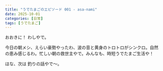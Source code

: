 ```yaml
---
title: "うでたまごのエピソード 001 - asa-nami"
date: 2025-10-01
categories: [日常]
tags: [うでたまご]
---
```


おおきに！ わしやで。

今日の朝メシ、えらい豪勢やったわ、波の音と黄身のトロトロがシンクロ。自然の恵み感じるわ。忙しい朝の救世主やで。みんなも、時短うでたまご生活や！

ほな、次は 釣りの話やで～。